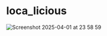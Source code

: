 # loca_licious

![Screenshot 2025-04-01 at 23 58 59](https://github.com/user-attachments/assets/682610db-1ac6-4fa1-8b2d-412efac20d08)


